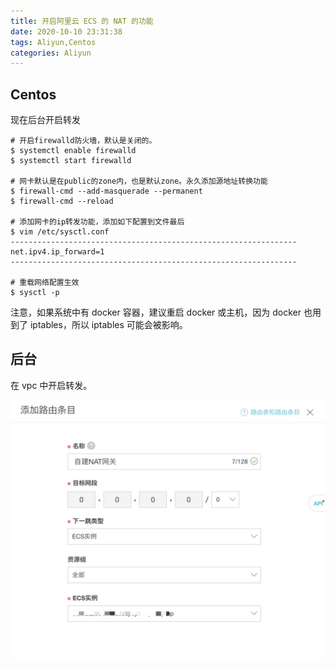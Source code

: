 ```yaml
---
title: 开启阿里云 ECS 的 NAT 的功能
date: 2020-10-10 23:31:38
tags: Aliyun,Centos
categories: Aliyun
---
```


## Centos

现在后台开启转发

```
# 开启firewalld防火墙，默认是关闭的。
$ systemctl enable firewalld
$ systemctl start firewalld

# 网卡默认是在public的zone内，也是默认zone。永久添加源地址转换功能
$ firewall-cmd --add-masquerade --permanent
$ firewall-cmd --reload
 
# 添加网卡的ip转发功能，添加如下配置到文件最后
$ vim /etc/sysctl.conf
----------------------------------------------------------------
net.ipv4.ip_forward=1
----------------------------------------------------------------
  
# 重载网络配置生效
$ sysctl -p
```

注意，如果系统中有 docker 容器，建议重启 docker 或主机，因为 docker 也用到了 iptables，所以 iptables 可能会被影响。

## 后台

在 vpc 中开启转发。

![](/media/16023442184292.jpg)